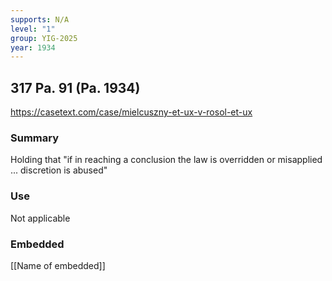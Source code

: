 ```yaml
---
supports: N/A
level: "1"
group: YIG-2025
year: 1934
---
```

## 317 Pa. 91 (Pa. 1934)

https://casetext.com/case/mielcuszny-et-ux-v-rosol-et-ux

### Summary

Holding that "if in reaching a conclusion the law is overridden or misapplied ... discretion is abused"

### Use

Not applicable

### Embedded

[[Name of embedded]]